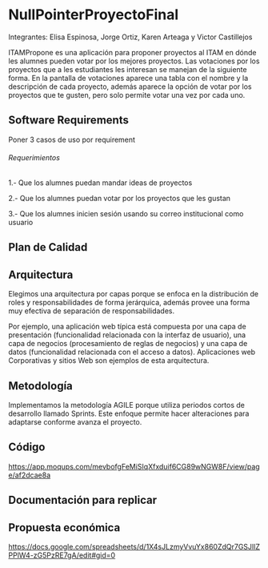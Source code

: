 # NullPointerProyectoFinal
Integrantes:
Elisa Espinosa, Jorge Ortiz, Karen Arteaga y Victor Castillejos

ITAMPropone es una aplicación para proponer proyectos al ITAM en dónde les alumnes pueden votar por los mejores proyectos.
Las votaciones por los proyectos que a les estudiantes les interesan se manejan de la siguiente forma. En la pantalla de votaciones aparece una tabla con el nombre y la descripción de cada proyecto, además aparece la opción de votar por los proyectos que te gusten, pero solo permite votar una vez por cada uno. 

##  Software Requirements
Poner 3 casos de uso por requirement

###### Requerimientos
1.- Que los alumnes puedan mandar ideas de proyectos

2.- Que los alumnes puedan votar por los proyectos que les gustan

3.- Que los alumnes inicien sesión usando su correo institucional como usuario

## Plan de Calidad
## Arquitectura
Elegimos una arquitectura por capas porque se enfoca en la distribución de roles y responsabilidades de forma jerárquica, además provee una forma muy efectiva de 
separación de responsabilidades.

Por ejemplo, una aplicación web típica está compuesta por una capa de presentación (funcionalidad relacionada con la interfaz de usuario), una capa de negocios (procesamiento de reglas de negocios) y una capa de datos (funcionalidad relacionada con el acceso a datos). Aplicaciones web Corporativas y sitios Web son ejemplos de esta arquitectura.
## Metodología

Implementamos la metodología AGILE porque utiliza periodos cortos de desarrollo llamado Sprints. Este enfoque permite hacer alteraciones para adaptarse conforme avanza el proyecto. 
## Código
https://app.moqups.com/mevbofgFeMiSIqXfxduif6CG89wNGW8F/view/page/af2dcae8a
## Documentación para replicar
## Propuesta económica
https://docs.google.com/spreadsheets/d/1X4sJLzmyVvuYx860ZdQr7GSJIlZPPlW4-zG5PzRE7gA/edit#gid=0
